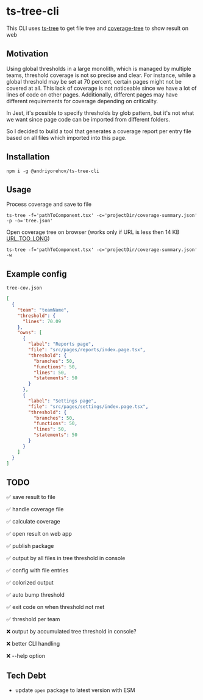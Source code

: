 # ts-tree-cli

This CLI uses [ts-tree](https://github.com/andriyor/ts-tree) to get file tree
and [coverage-tree](https://github.com/andriyor/coverage-tree-next) to show result on web

## Motivation

Using global thresholds in a large monolith, which is managed by multiple teams, threshold coverage is not so precise
and clear.
For instance, while a global threshold may be set at 70 percent, certain pages might not be covered at all.
This lack of coverage is not noticeable since we have a lot of lines of code on other pages. Additionally, different
pages may have different requirements for coverage depending on criticality.

In Jest, it's possible to specify thresholds by glob pattern, but it's not what we want since page code can be imported
from different folders.

So I decided to build a tool that generates a coverage report per entry file based on all files which imported into this
page.

## Installation

```shell
npm i -g @andriyorehov/ts-tree-cli
```

## Usage

Process coverage and save to file

```shell
ts-tree -f='pathToComponent.tsx' -c='projectDir/coverage-summary.json' -p -o='tree.json'
```

Open coverage tree on browser (works only if URL is less then 14
KB [URL_TOO_LONG](https://vercel.com/docs/errors/URL_TOO_LONG))

```shell
ts-tree -f='pathToComponent.tsx' -c='projectDir/coverage-summary.json' -w
```

## Example config

`tree-cov.json`

```json
[
  {
    "team": "teamName",
    "threshold": {
      "lines": 70.09
    },
    "owns": [
      {
        "label": "Reports page",
        "file": "src/pages/reports/index.page.tsx",
        "threshold": {
          "branches": 50,
          "functions": 50,
          "lines": 50,
          "statements": 50
        }
      },
      {
        "label": "Settings page",
        "file": "src/pages/settings/index.page.tsx",
        "threshold": {
          "branches": 50,
          "functions": 50,
          "lines": 50,
          "statements": 50
        }
      }
    ]
  }
]
```

## TODO

✅ save result to file

✅ handle coverage file

✅ calculate coverage

✅ open result on web app

✅ publish package

✅ output by all files in tree threshold in console

✅ config with file entries

✅ colorized output

✅ auto bump threshold

✅ exit code on when threshold not met

✅ threshold per team

❌ output by accumulated tree threshold in console?

❌ better CLI handling

❌ --help option

## Tech Debt

- update `open` package to latest version with ESM
